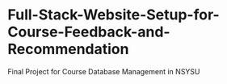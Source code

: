 # Full-Stack-Website-Setup-for-Course-Feedback-and-Recommendation
Final Project for Course Database Management in NSYSU

